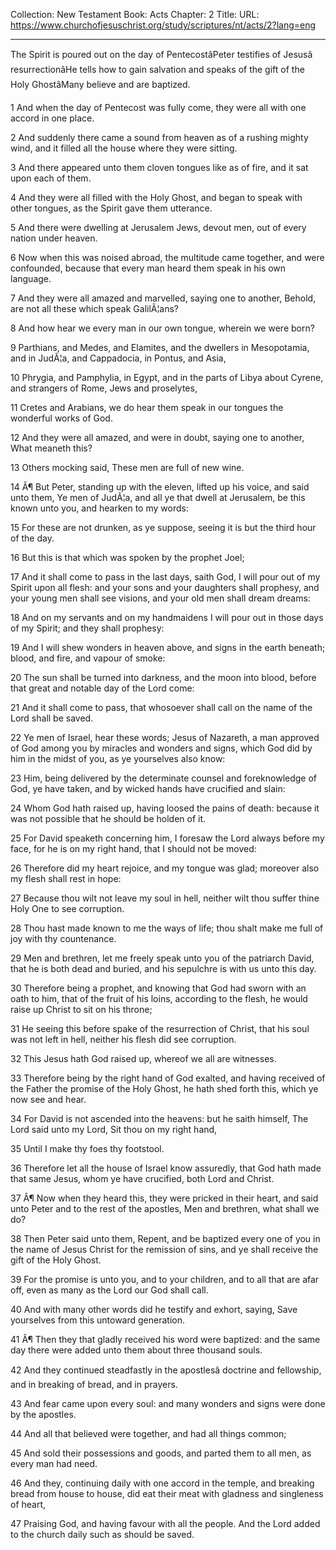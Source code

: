 Collection: New Testament
Book: Acts
Chapter: 2
Title: 
URL: https://www.churchofjesuschrist.org/study/scriptures/nt/acts/2?lang=eng

---

The Spirit is poured out on the day of PentecostâPeter testifies of Jesusâ resurrectionâHe tells how to gain salvation and speaks of the gift of the Holy GhostâMany believe and are baptized.

1 And when the day of Pentecost was fully come, they were all with one accord in one place.

2 And suddenly there came a sound from heaven as of a rushing mighty wind, and it filled all the house where they were sitting.

3 And there appeared unto them cloven tongues like as of fire, and it sat upon each of them.

4 And they were all filled with the Holy Ghost, and began to speak with other tongues, as the Spirit gave them utterance.

5 And there were dwelling at Jerusalem Jews, devout men, out of every nation under heaven.

6 Now when this was noised abroad, the multitude came together, and were confounded, because that every man heard them speak in his own language.

7 And they were all amazed and marvelled, saying one to another, Behold, are not all these which speak GalilÃ¦ans?

8 And how hear we every man in our own tongue, wherein we were born?

9 Parthians, and Medes, and Elamites, and the dwellers in Mesopotamia, and in JudÃ¦a, and Cappadocia, in Pontus, and Asia,

10 Phrygia, and Pamphylia, in Egypt, and in the parts of Libya about Cyrene, and strangers of Rome, Jews and proselytes,

11 Cretes and Arabians, we do hear them speak in our tongues the wonderful works of God.

12 And they were all amazed, and were in doubt, saying one to another, What meaneth this?

13 Others mocking said, These men are full of new wine.

14 Â¶ But Peter, standing up with the eleven, lifted up his voice, and said unto them, Ye men of JudÃ¦a, and all ye that dwell at Jerusalem, be this known unto you, and hearken to my words:

15 For these are not drunken, as ye suppose, seeing it is but the third hour of the day.

16 But this is that which was spoken by the prophet Joel;

17 And it shall come to pass in the last days, saith God, I will pour out of my Spirit upon all flesh: and your sons and your daughters shall prophesy, and your young men shall see visions, and your old men shall dream dreams:

18 And on my servants and on my handmaidens I will pour out in those days of my Spirit; and they shall prophesy:

19 And I will shew wonders in heaven above, and signs in the earth beneath; blood, and fire, and vapour of smoke:

20 The sun shall be turned into darkness, and the moon into blood, before that great and notable day of the Lord come:

21 And it shall come to pass, that whosoever shall call on the name of the Lord shall be saved.

22 Ye men of Israel, hear these words; Jesus of Nazareth, a man approved of God among you by miracles and wonders and signs, which God did by him in the midst of you, as ye yourselves also know:

23 Him, being delivered by the determinate counsel and foreknowledge of God, ye have taken, and by wicked hands have crucified and slain:

24 Whom God hath raised up, having loosed the pains of death: because it was not possible that he should be holden of it.

25 For David speaketh concerning him, I foresaw the Lord always before my face, for he is on my right hand, that I should not be moved:

26 Therefore did my heart rejoice, and my tongue was glad; moreover also my flesh shall rest in hope:

27 Because thou wilt not leave my soul in hell, neither wilt thou suffer thine Holy One to see corruption.

28 Thou hast made known to me the ways of life; thou shalt make me full of joy with thy countenance.

29 Men and brethren, let me freely speak unto you of the patriarch David, that he is both dead and buried, and his sepulchre is with us unto this day.

30 Therefore being a prophet, and knowing that God had sworn with an oath to him, that of the fruit of his loins, according to the flesh, he would raise up Christ to sit on his throne;

31 He seeing this before spake of the resurrection of Christ, that his soul was not left in hell, neither his flesh did see corruption.

32 This Jesus hath God raised up, whereof we all are witnesses.

33 Therefore being by the right hand of God exalted, and having received of the Father the promise of the Holy Ghost, he hath shed forth this, which ye now see and hear.

34 For David is not ascended into the heavens: but he saith himself, The Lord said unto my Lord, Sit thou on my right hand,

35 Until I make thy foes thy footstool.

36 Therefore let all the house of Israel know assuredly, that God hath made that same Jesus, whom ye have crucified, both Lord and Christ.

37 Â¶ Now when they heard this, they were pricked in their heart, and said unto Peter and to the rest of the apostles, Men and brethren, what shall we do?

38 Then Peter said unto them, Repent, and be baptized every one of you in the name of Jesus Christ for the remission of sins, and ye shall receive the gift of the Holy Ghost.

39 For the promise is unto you, and to your children, and to all that are afar off, even as many as the Lord our God shall call.

40 And with many other words did he testify and exhort, saying, Save yourselves from this untoward generation.

41 Â¶ Then they that gladly received his word were baptized: and the same day there were added unto them about three thousand souls.

42 And they continued steadfastly in the apostlesâ doctrine and fellowship, and in breaking of bread, and in prayers.

43 And fear came upon every soul: and many wonders and signs were done by the apostles.

44 And all that believed were together, and had all things common;

45 And sold their possessions and goods, and parted them to all men, as every man had need.

46 And they, continuing daily with one accord in the temple, and breaking bread from house to house, did eat their meat with gladness and singleness of heart,

47 Praising God, and having favour with all the people. And the Lord added to the church daily such as should be saved.
